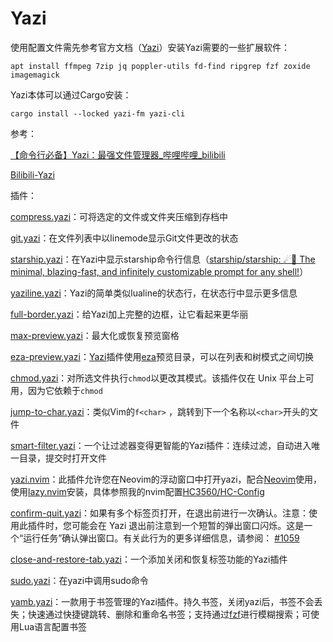 # Yazi

使用配置文件需先参考官方文档（[Yazi](https://yazi-rs.github.io/)）安装Yazi需要的一些扩展软件：

```shell
apt install ffmpeg 7zip jq poppler-utils fd-find ripgrep fzf zoxide imagemagick
```

Yazi本体可以通过Cargo安装：

```shell
cargo install --locked yazi-fm yazi-cli
```

参考：

[【命令行必备】Yazi：最强文件管理器\_哔哩哔哩\_bilibili](https://www.bilibili.com/video/BV1yRkCYVEUT/)

[Bilibili-Yazi](https://instaboard.app/b/UYDDqLRsB)

插件：

[compress.yazi](https://github.com/KKV9/compress.yazi)：可将选定的文件或文件夹压缩到存档中

[git.yazi](https://github.com/yazi-rs/plugins/tree/main/git.yazi)：在文件列表中以linemode显示Git文件更改的状态

[starship.yazi](https://github.com/Rolv-Apneseth/starship.yazi)：在Yazi中显示starship命令行信息（[starship/starship: ☄🌌️ The minimal, blazing-fast, and infinitely customizable prompt for any shell!](https://github.com/starship/starship)）

[yaziline.yazi](https://github.com/llanosrocas/yaziline.yazi)：Yazi的简单类似lualine的状态行，在状态行中显示更多信息

[full-border.yazi](https://github.com/yazi-rs/plugins/tree/main/full-border.yazi)：给Yazi加上完整的边框，让它看起来更华丽

[max-preview.yazi](https://github.com/yazi-rs/plugins/tree/main/max-preview.yazi)：最大化或恢复预览窗格

[eza-preview.yazi](https://github.com/ahkohd/eza-preview.yazi)：[Yazi](https://github.com/sxyazi/yazi)插件使用[eza](https://github.com/eza-community/eza)预览目录，可以在列表和树模式之间切换

[chmod.yazi](https://github.com/yazi-rs/plugins/tree/main/chmod.yazi)：对所选文件执行`chmod`以更改其模式。该插件仅在 Unix 平台上可用，因为它依赖于`chmod`

[jump-to-char.yazi](https://github.com/yazi-rs/plugins/tree/main/jump-to-char.yazi)：类似Vim的`f<char>` ，跳转到下一个名称以`<char>`开头的文件

[smart-filter.yazi](https://github.com/yazi-rs/plugins/tree/main/smart-filter.yazi)：一个让过滤器变得更智能的Yazi插件：连续过滤，自动进入唯一目录，提交时打开文件

[yazi.nvim](https://github.com/mikavilpas/yazi.nvim)：此插件允许您在Neovim的浮动窗口中打开yazi，配合[Neovim](https://neovim.io/)使用，使用[lazy.nvim](https://lazy.folke.io/)安装，具体参照我的nvim配置[HC3560/HC-Config](https://github.com/HC3560/HC-Config)

[confirm-quit.yazi](https://yazi-rs.github.io/docs/tips#confirm-quit)：如果有多个标签页打开，在退出前进行一次确认。注意：使用此插件时，您可能会在 Yazi 退出前注意到一个短暂的弹出窗口闪烁。这是一个“运行任务”确认弹出窗口。有关此行为的更多详细信息，请参阅： [#1059](https://github.com/sxyazi/yazi/issues/1059)

[close-and-restore-tab.yazi](https://github.com/MasouShizuka/close-and-restore-tab.yazi)：一个添加关闭和恢复标签功能的Yazi插件

[sudo.yazi](https://github.com/TD-Sky/sudo.yazi)：在yazi中调用sudo命令

[yamb.yazi](https://github.com/h-hg/yamb.yazi)：一款用于书签管理的Yazi插件。持久书签，关闭yazi后，书签不会丢失；快速通过快捷键跳转、删除和重命名书签；支持通过[fzf](https://github.com/junegunn/fzf)进行模糊搜索；可使用Lua语言配置书签
